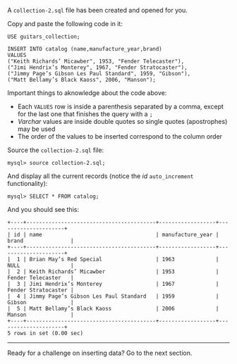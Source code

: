 A `collection-2.sql` file has been created and opened for you.

Copy and paste the following code in it:

```
USE guitars_collection;

INSERT INTO catalog (name,manufacture_year,brand)
VALUES
("Keith Richards’ Micawber", 1953, "Fender Telecaster"),
("Jimi Hendrix’s Monterey", 1967, "Fender Stratocaster"),
("Jimmy Page’s Gibson Les Paul Standard", 1959, "Gibson"),
("Matt Bellamy’s Black Kaoss", 2006, "Manson");
```

Important things to aknowledge about the code above:

- Each `VALUES` row is inside a parenthesis separated by a comma, except for the last one that finishes the query with a `;`
- _Varchar_ values are inside double quotes so single quotes (apostrophes) may be used
- The order of the values to be inserted correspond to the column order

Source the `collection-2.sql` file:

```
mysql> source collection-2.sql;
```

And display all the current records (notice the _id_ `auto_increment` functionality):

```
mysql> SELECT * FROM catalog;
```
And you should see this:
```
+----+-----------------------------------------+------------------+---------------------+ 
| id | name                                    | manufacture_year | brand               | 
+----+-----------------------------------------+------------------+---------------------+ 
|  1 | Brian May’s Red Special                 | 1963             | NULL                | 
|  2 | Keith Richards’ Micawber                | 1953             | Fender Telecaster   | 
|  3 | Jimi Hendrix’s Monterey                 | 1967             | Fender Stratocaster | 
|  4 | Jimmy Page’s Gibson Les Paul Standard   | 1959             | Gibson              | 
|  5 | Matt Bellamy’s Black Kaoss              | 2006             | Manson              | 
+----+-----------------------------------------+------------------+---------------------+ 
5 rows in set (0.00 sec)
```

---
Ready for a challenge on inserting data? Go to the next section.